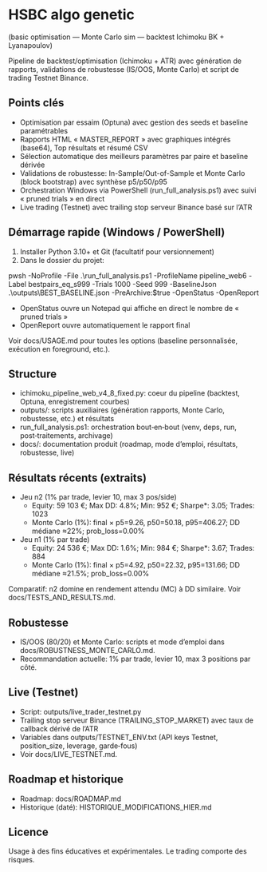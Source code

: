 HSBC algo genetic
=================

(basic optimisation — Monte Carlo sim — backtest Ichimoku BK + Lyanapoulov)

Pipeline de backtest/optimisation (Ichimoku + ATR) avec génération de rapports, validations de robustesse (IS/OOS, Monte Carlo) et script de trading Testnet Binance.

Points clés
-----------
- Optimisation par essaim (Optuna) avec gestion des seeds et baseline paramétrables
- Rapports HTML « MASTER_REPORT » avec graphiques intégrés (base64), Top résultats et résumé CSV
- Sélection automatique des meilleurs paramètres par paire et baseline dérivée
- Validations de robustesse: In-Sample/Out-of-Sample et Monte Carlo (block bootstrap) avec synthèse p5/p50/p95
- Orchestration Windows via PowerShell (run_full_analysis.ps1) avec suivi « pruned trials » en direct
- Live trading (Testnet) avec trailing stop serveur Binance basé sur l’ATR

Démarrage rapide (Windows / PowerShell)
--------------------------------------
1) Installer Python 3.10+ et Git (facultatif pour versionnement)
2) Dans le dossier du projet:

pwsh -NoProfile -File .\run_full_analysis.ps1 -ProfileName pipeline_web6 -Label bestpairs_eq_s999 -Trials 1000 -Seed 999 -BaselineJson .\outputs\BEST_BASELINE.json -PreArchive:$true -OpenStatus -OpenReport

- OpenStatus ouvre un Notepad qui affiche en direct le nombre de « pruned trials »
- OpenReport ouvre automatiquement le rapport final

Voir docs/USAGE.md pour toutes les options (baseline personnalisée, exécution en foreground, etc.).

Structure
---------
- ichimoku_pipeline_web_v4_8_fixed.py: coeur du pipeline (backtest, Optuna, enregistrement courbes)
- outputs/: scripts auxiliaires (génération rapports, Monte Carlo, robustesse, etc.) et résultats
- run_full_analysis.ps1: orchestration bout‑en‑bout (venv, deps, run, post‑traitements, archivage)
- docs/: documentation produit (roadmap, mode d’emploi, résultats, robustesse, live)

Résultats récents (extraits)
----------------------------
- Jeu n2 (1% par trade, levier 10, max 3 pos/side)
  - Equity: 59 103 €; Max DD: 4.8%; Min: 952 €; Sharpe*: 3.05; Trades: 1023
  - Monte Carlo (1%): final × p5=9.26, p50=50.18, p95=406.27; DD médiane ≈22%; prob_loss=0.00%
- Jeu n1 (1% par trade)
  - Equity: 24 536 €; Max DD: 1.6%; Min: 984 €; Sharpe*: 3.67; Trades: 884
  - Monte Carlo (1%): final × p5=4.92, p50=22.32, p95=131.66; DD médiane ≈21.5%; prob_loss=0.00%

Comparatif: n2 domine en rendement attendu (MC) à DD similaire. Voir docs/TESTS_AND_RESULTS.md.

Robustesse
----------
- IS/OOS (80/20) et Monte Carlo: scripts et mode d’emploi dans docs/ROBUSTNESS_MONTE_CARLO.md.
- Recommandation actuelle: 1% par trade, levier 10, max 3 positions par côté.

Live (Testnet)
--------------
- Script: outputs/live_trader_testnet.py
- Trailing stop serveur Binance (TRAILING_STOP_MARKET) avec taux de callback dérivé de l’ATR
- Variables dans outputs/TESTNET_ENV.txt (API keys Testnet, position_size, leverage, garde‑fous)
- Voir docs/LIVE_TESTNET.md.

Roadmap et historique
---------------------
- Roadmap: docs/ROADMAP.md
- Historique (daté): HISTORIQUE_MODIFICATIONS_HIER.md

Licence
-------
Usage à des fins éducatives et expérimentales. Le trading comporte des risques.


